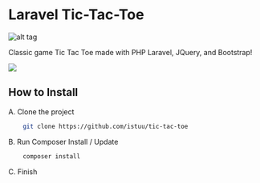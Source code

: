 # Laravel Tic-Tac-Toe
![alt tag](https://img.shields.io/badge/Developer-Danang_Nugroho-red.svg)

Classic game Tic Tac Toe made with PHP Laravel, JQuery, and Bootstrap!

<img src="http://danisnu.com/tic-tac-toe.png">


## How to Install


A. Clone the project 

```sh
    git clone https://github.com/istuu/tic-tac-toe

```

B. Run Composer Install / Update
```sh
    composer install

```

C. Finish

